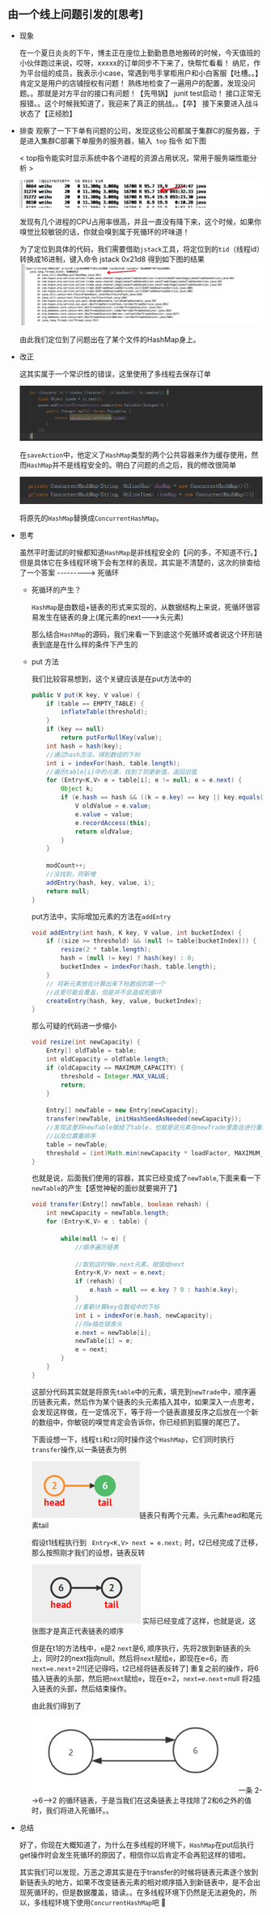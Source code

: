 ## 由一个线上问题引发的[思考]

- 现象

  在一个夏日炎炎的下午，博主正在座位上勤勤恳恳地搬砖的时候，今天值班的小伙伴跑过来说，哎呀，xxxxx的订单同步不下来了，快帮忙看看！  纳尼，作为平台组的成员，我表示小case，常遇到甩手掌柜用户和小白客服【吐槽。。】肯定又是用户的店铺授权有问题！   熟练地检查了一遍用户的配置，发现没问题。。那就是对方平台的接口有问题！【先甩锅】  junit   test启动！ 接口正常无报错。。这个时候我知道了，我迎来了真正的挑战。。【卒】   接下来要进入战斗状态了【正经脸】

  

- 排查
  观察了一下下单有问题的公司，发现这些公司都属于集群C的服务器，于是进入集群C部署下单服务的服务器，输入` top` 指令    如下图

  <  top指令能实时显示系统中各个进程的资源占用状况，常用于服务端性能分析 >

  ![p1](img/post-19.05.13/p1.png)

  发现有几个进程的CPU占用率很高，并且一直没有降下来，这个时候，如果你嗅觉比较敏锐的话，你就会嗅到属于死循环的坏味道！

  为了定位到具体的代码，我们需要借助`jstack`工具，将定位到的`tid`（线程id）转换成16进制，键入命令 jstack 0x21d8  得到如下图的结果   
  ![p2](img/post-19.05.13/p2.png)

  由此我们定位到了问题出在了某个文件的HashMap身上。

  

- 改正

  这其实属于一个常识性的错误，这里使用了多线程去保存订单

  ![p3](img/post-19.05.13/p3.png)

  在`saveAction`中，他定义了`HashMap`类型的两个公共容器来作为缓存使用，然而`HashMap`并不是线程安全的。明白了问题的点之后，我的修改很简单

  ![p4](img/post-19.05.13/p4.png)

  将原先的`HashMap`替换成`ConcurrentHashMap`。

  

- 思考

  虽然平时面试的时候都知道`HashMap`是非线程安全的【问的多，不知道不行。】 但是具体它在多线程环境下会有怎样的表现，其实是不清楚的，这次的排查给了一个答案    --------->  死循环

  - 死循环的产生？

    `HashMap`是由数组+链表的形式来实现的，从数据结构上来说，死循环很容易发生在链表的身上(尾元素的next--->头元素)

    那么结合`HashMap`的源码，我们来看一下到底这个死循环或者说这个环形链表到底是在什么样的条件下产生的

  - put 方法

    我们比较容易想到，这个关键应该是在put方法中的

    ```java
    public V put(K key, V value) {
        if (table == EMPTY_TABLE) {
            inflateTable(threshold);
        }
        if (key == null)
            return putForNullKey(value);
        int hash = hash(key);
        //通过hash方法，得到数组的下标
        int i = indexFor(hash, table.length);
        //遍历table[i]中的元素，找到了则更新值，返回旧值
        for (Entry<K,V> e = table[i]; e != null; e = e.next) {
            Object k;
            if (e.hash == hash && ((k = e.key) == key || key.equals(k))) {
                V oldValue = e.value;
                e.value = value;
                e.recordAccess(this);
                return oldValue;
            }
        }
    
        modCount++;
        //没找到，则新增
        addEntry(hash, key, value, i);
        return null;
    }
    ```

    put方法中，实际增加元素的方法在`addEntry`

    ```java
    void addEntry(int hash, K key, V value, int bucketIndex) {
        if ((size >= threshold) && (null != table[bucketIndex])) {
            resize(2 * table.length);
            hash = (null != key) ? hash(key) : 0;
            bucketIndex = indexFor(hash, table.length);
        }
    	// 将新元素放在计算出来下标数组的第一个
        //这里可能会覆盖，但是并不会造成死循环
        createEntry(hash, key, value, bucketIndex);
    }
    ```

    那么可疑的代码进一步缩小

    ```java
    void resize(int newCapacity) {
        Entry[] oldTable = table;
        int oldCapacity = oldTable.length;
        if (oldCapacity == MAXIMUM_CAPACITY) {
            threshold = Integer.MAX_VALUE;
            return;
        }
    
        Entry[] newTable = new Entry[newCapacity];
        transfer(newTable, initHashSeedAsNeeded(newCapacity));
        //发现这里将newTable赋给了table，也就是说元素在newTrade里面会进行重hash
        //以及位置重排序
        table = newTable;
        threshold = (int)Math.min(newCapacity * loadFactor, MAXIMUM_CAPACITY + 1);
    }
    ```

    也就是说，后面我们使用的容器，其实已经变成了`newTable`,下面来看一下`newTable`的产生【感觉神秘的面纱就要揭开了】

    ```java
    void transfer(Entry[] newTable, boolean rehash) {
        int newCapacity = newTable.length;
        for (Entry<K,V> e : table) {
            
            while(null != e) {
                //顺序遍历链表
                
                //取到这时候e.next元素，赋值给next
                Entry<K,V> next = e.next;
                if (rehash) {
                    e.hash = null == e.key ? 0 : hash(e.key);
                }
                //重新计算key在数组中的下标
                int i = indexFor(e.hash, newCapacity);
                //将e插在链表头
                e.next = newTable[i];
                newTable[i] = e;
                e = next;
            }
        }
    }
    ```

    这部分代码其实就是将原先`table`中的元素，填充到`newTrade`中，顺序遍历链表元素，然后作为某个链表的头元素插入其中，如果深入一点思考，会发现这样做，在一定情况下，等于将一个链表直接反序之后放在一个新的数组中，你敏锐的嗅觉肯定会告诉你，你已经抓到狐狸的尾巴了。

    下面设想一下，线程`t1`和`t2`同时操作这个`HashMap`，它们同时执行`transfer`操作,以一条链表为例

    ![p5](img/post-19.05.13/p5.png)链表只有两个元素，头元素head和尾元素tail

    假设t1线程执行到    ` Entry<K,V> next = e.next;` 时，t2已经完成了迁移，那么按照刚才我们的设想，链表反转

    ![p6](img/post-19.05.13/p6.png) 实际已经变成了这样，也就是说，这张图才是真正代表链表的顺序

    但是在t1的方法栈中，`e`是2      `next`是6,  顺序执行，先将2放到新链表的头上，同时2的next指向null，然后将`next`赋给`e`，即现在e=6，而`next=e.next`=2!![还记得吗，t2已经将链表反转了] 重复之前的操作，将6插入链表的头部，然后把`next`赋给`e`，现在e=2，`next=e.next`=null 将2插入链表的头部，然后结束操作。

    由此我们得到了
    ![p7](img/post-19.05.13/p7.png)一条  2-->6-->2 的循环链表，于是当我们在这条链表上寻找除了2和6之外的值时，我们将进入死循环。。

- 总结

  好了，你现在大概知道了，为什么在多线程的环境下，`HashMap`在put后执行get操作时会发生死循环的原因了，相信你以后肯定不会再犯这样的错啦。

  其实我们可以发现，万恶之源其实是在于transfer的时候将链表元素逐个放到新链表头的地方，如果不改变链表元素的相对顺序插入到新链表中，是不会出现死循环的，但是数据覆盖，错读。。在多线程环境下仍然是无法避免的，所以，多线程环境下使用`ConcurrentHashMap`吧  🙂

  







